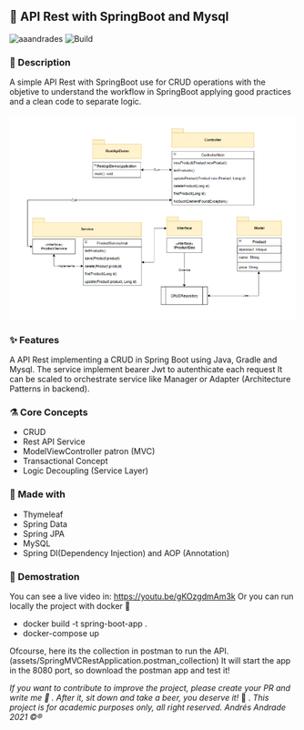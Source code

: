 ## :rocket: API Rest with SpringBoot and Mysql 

![aaandrades](https://img.shields.io/badge/-Backend-blue)
![Build](https://img.shields.io/badge/-Working-brightgreen)

### :memo: Description
A simple API Rest with SpringBoot use for CRUD operations with the objetive to understand the workflow in SpringBoot applying
good practices and a clean code to separate logic.

![Architecture](assets/new_architecture.PNG)

### :sparkles: Features
A API Rest implementing a CRUD in Spring Boot using Java, Gradle and Mysql. The service implement bearer Jwt to autenthicate each request
It can be scaled to orchestrate service like Manager or Adapter (Architecture Patterns in backend). 

### :alembic: Core Concepts
- CRUD
- Rest API Service
- ModelViewController patron (MVC)
- Transactional Concept
- Logic Decoupling (Service Layer)

### :construction: Made with
- Thymeleaf
- Spring Data
- Spring JPA
- MySQL
- Spring DI(Dependency Injection) and AOP (Annotation)

### :hammer: Demostration
You can see a live video in: https://youtu.be/gKOzgdmAm3k
Or you can run locally the project with docker :whale:

- docker build -t spring-boot-app .
- docker-compose up

Ofcourse, here its the collection in postman to run the API. (assets/SpringMVCRestApplication.postman_collection)
It will start the app in the 8080 port, so download the postman app and test it!

*If you want to contribute to improve the project, please create your PR and write me :speech_balloon: . After it, sit down and take a beer, you deserve it!* :beers: .
*This project is for academic purposes only, all right reserved. Andrés Andrade 2021 :copyright::registered:*
  
